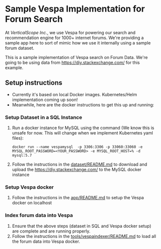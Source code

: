 # Sample Vespa Implementation for Forum Search
At _VerticalScope Inc._, we use Vespa for powering our search and recommendation engine for 1000+ internet forums. We're providing a sample app here to sort of mimic how we use it internally using a sample forum dataset.

This is a sample implementation of Vespa search on Forum Data. We're going to be using data from https://diy.stackexchange.com/ for this example.

## Setup instructions
- Currently it's based on local Docker images. Kubernetes/Helm implementation coming up soon!
- Meanwhile, here are the docker instructions to get this up and running:

### Setup Dataset in a SQL Instance
1. Run a docker instance for MySQL using the command (We know this is unsafe for now. This will change when we implement Kubernetes yaml files): 
   ```
   docker run --name vespamysql  -p 3306:3306 -p 33060:33060 -e MYSQL_ROOT_PASSWORD=<YOUR_PASSWORD> -e MYSQL_ROOT_HOST=% -d mysql:5.7
   ```
2. Follow the instructions in the [dataset/README.md](dataset/README.md) to download and upload the https://diy.stackexchange.com/ to the MySQL docker instance

### Setup Vespa docker
1. Follow the instructions in the [app/README.md](app/README.md) to setup the Vespa docker on localhost

### Index forum data into Vespa
1. Ensure that the above steps (dataset in SQL and Vespa docker setup) are complete and are running properly.
2. Follow the instructions in the [tools/vespaindexer/README.md](tools/vespaindexer/README.md) to load all the forum data into Vespa docker.